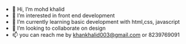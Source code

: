 - 👋 Hi, I’m mohd khalid
- 👀 I’m interested in front end development
- 🌱 I’m currently learning basic development with html,css, javascript
- 💞️ I’m looking to collaborate on design
- 📫 you can reach me by khankhalid003@gmail.com or 8239769091

<!---
khalid003/khalid003 is a ✨ special ✨ repository because its `README.md` (this file) appears on your GitHub profile.
You can click the Preview link to take a look at your changes.
--->
